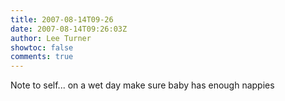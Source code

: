 ```yaml
---
title: 2007-08-14T09-26
date: 2007-08-14T09:26:03Z
author: Lee Turner
showtoc: false
comments: true
---
```


Note to self... on a wet day make sure baby has enough nappies

